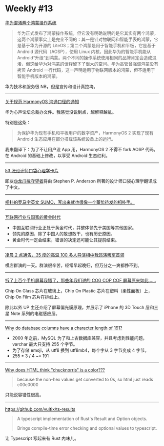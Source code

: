 # Weekly #13

[华为混淆两个鸿蒙操作系统](https://www.solidot.org/story?sid=67944)

> 华为正式发布了鸿蒙操作系统，但它没有明确说明的是它其实有两个鸿蒙，这两个鸿蒙事实上是完全不同的：其一是针对物联网和智能手表的鸿蒙，它是基于华为开源的 LiteOS；第二个鸿蒙是用于智能手机和平板，它是基于 Android 源代码（AOSP），使用 Linux 内核，因此华为的智能手机能从 Android“升级”到鸿蒙。两个不同的操作系统使用相同的品牌肯定会造成混淆，但这给华为对鸿蒙的诠释留下了很大的空间。华为高管曾强调鸿蒙没有拷贝 Android 一行代码，这一声明适用于物联网版本的鸿蒙，但不适用于智能手机版本的鸿蒙。

华为技术和服务很 NB，但是宣传和设计真拉垮。

---

[关于规范 HarmonyOS 沟通口径的通知](https://xinsheng.huawei.com/cn/index.php?app=forum&mod=Detail&act=index&id=5805323)

华为心声论坛总裁办文件。我感觉没说到点，越解释越乱。

特别是这条：

> 为保护华为现有手机和平板用户的数字资产，HarmonyOS 2 实现了现有 Android 生态应用在部分搭载该系统设备上的运行。

我来翻译下：为了不让用户没 App 用，HarmonyOS 2 不得不 fork AOSP 代码，在 Android 的基础上修改，以享受 Android 生态红利。

---

[53 张设计师口袋心理学卡片](https://m.okjike.com/originalPosts/60b6fa89b8ad1c0011f67e81)

即友[@龙爪槐守望者](https://m.okjike.com/users/2FCBB59D-93C2-488A-AFBD-38B70B267742)将由 Stephen P. Anderson 所著的设计师口袋心理学翻译成了中文。

---

[相扑的罗马字英文 SUMO，写出来就也很像一个蓄势待发的相扑手。](https://m.okjike.com/originalPosts/60b99b943ef96f0011a3dfc7)

---

[互联网行业与国家的黄金时代](https://mp.weixin.qq.com/s/7aFWG07Cw-eOhHivjqqiLA)

- 中国互联网行业正处于黄金时代，并整体领先于美国等其他国家。
- 领先的原因，除了中国人的敢想敢干，也有历史原因。
- 黄金时代一定会结束，错误的决定还可能让其提前结束。

---

[凌晨 2 点通告，35 度的高温 100 多人导演相中我饰演叛军首领](https://www.bilibili.com/video/BV1Cy4y1W7Uo)

横店群演的一天。群演很辛苦，经常早起晚归，但万分之一爽都挣不到。

---

[拆了上百个手机屏幕我悟了，那些年我们说的 COG COP COF 屏幕原来如此……](https://www.bilibili.com/video/BV1sK4y1R714)

Chip On Glass 芯片在玻璃上，Chip On Plastic 芯片在塑料（柔性面板）上，Chip On Film 芯片在排线上。

除此以外 UP 主还介绍了屏幕偏光膜原理，并展示了 iPhone 的 3D Touch 层和三星 Note 系列的电磁感应层。

---

[Why do database columns have a character length of 191?](https://www.grouparoo.com/blog/varchar-191)

- 2000 年之前，MySQL 为了和上古数据库兼容，并且考虑到性能问题，varchar 最大只支持 255 个字节。
- 为了存储 emoji，从 utf8 换到 utf8mb4，每个字从 3 字节变成 4 字节。
- 255 \* 3 / 4 ~= 191

---

[Why does HTML think "chucknorris" is a color???](https://twitter.com/supabase_io/status/1398303308813680646)

> because the non-hex values get converted to 0s, so html just reads c00c0000

只能说容错性很高。

---

https://github.com/vultix/ts-results

> A typescript implementation of Rust's Result and Option objects.
>
> Brings compile-time error checking and optional values to typescript.

让 Typescript 写起来有 Rust 内味儿。
